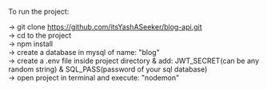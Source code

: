 To run the project:

-> git clone https://github.com/itsYashASeeker/blog-api.git<br />
-> cd to the project<br />
-> npm install<br />
-> create a database in mysql of name: "blog"<br />
-> create a .env file inside project directory & add: JWT_SECRET(can be any random string) & SQL_PASS(password of your sql database)<br />
-> open project in terminal and execute: "nodemon"<br />
